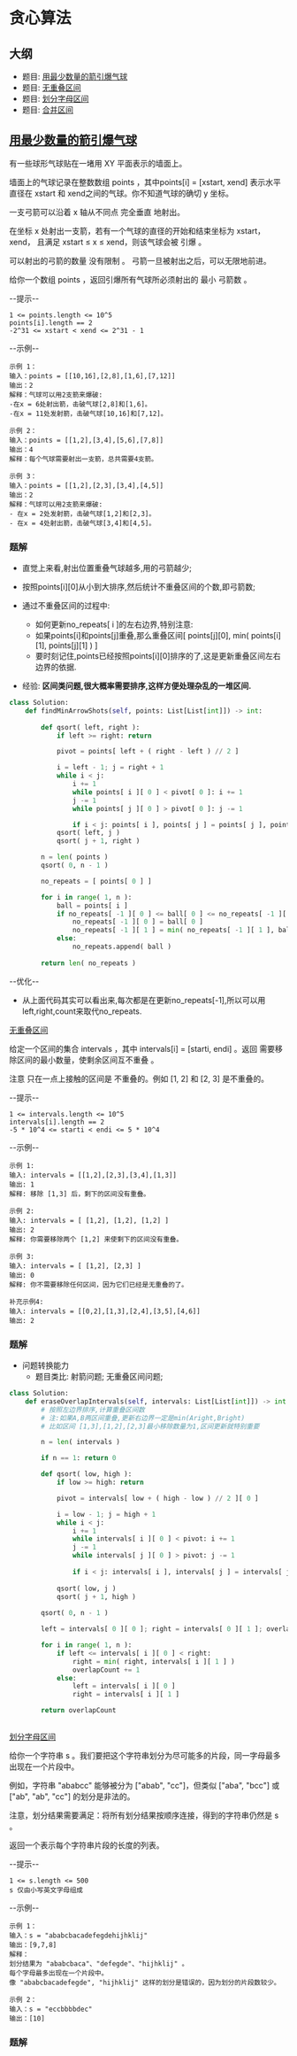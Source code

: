 # 贪心算法

## 大纲

- 题目: [用最少数量的箭引爆气球](https://leetcode.cn/problems/minimum-number-of-arrows-to-burst-balloons/description/)
- 题目: [无重叠区间](https://leetcode.cn/problems/non-overlapping-intervals/description/)
- 题目: [划分字母区间](https://leetcode.cn/problems/partition-labels/description/)
- 题目: [合并区间](https://leetcode.cn/problems/merge-intervals/description/)

## [用最少数量的箭引爆气球](https://leetcode.cn/problems/minimum-number-of-arrows-to-burst-balloons/description/)

有一些球形气球贴在一堵用 XY 平面表示的墙面上。

墙面上的气球记录在整数数组 points ，其中points[i] = [xstart, xend] 表示水平直径在 xstart 和 xend之间的气球。你不知道气球的确切 y 坐标。

一支弓箭可以沿着 x 轴从不同点 完全垂直 地射出。

在坐标 x 处射出一支箭，若有一个气球的直径的开始和结束坐标为 xstart，xend， 且满足  xstart ≤ x ≤ xend，则该气球会被 引爆 。

可以射出的弓箭的数量 没有限制 。 弓箭一旦被射出之后，可以无限地前进。

给你一个数组 points ，返回引爆所有气球所必须射出的 最小 弓箭数 。

--提示--
```
1 <= points.length <= 10^5
points[i].length == 2
-2^31 <= xstart < xend <= 2^31 - 1
```

--示例--
```
示例 1：
输入：points = [[10,16],[2,8],[1,6],[7,12]]
输出：2
解释：气球可以用2支箭来爆破:
-在x = 6处射出箭，击破气球[2,8]和[1,6]。
-在x = 11处发射箭，击破气球[10,16]和[7,12]。

示例 2：
输入：points = [[1,2],[3,4],[5,6],[7,8]]
输出：4
解释：每个气球需要射出一支箭，总共需要4支箭。

示例 3：
输入：points = [[1,2],[2,3],[3,4],[4,5]]
输出：2
解释：气球可以用2支箭来爆破:
- 在x = 2处发射箭，击破气球[1,2]和[2,3]。
- 在x = 4处射出箭，击破气球[3,4]和[4,5]。
```

### 题解

* 直觉上来看,射出位置重叠气球越多,用的弓箭越少;

* 按照points[i][0]从小到大排序,然后统计不重叠区间的个数,即弓箭数;
* 通过不重叠区间的过程中:
  * 如何更新no_repeats[ i ]的左右边界,特别注意:
  * 如果points[i]和points[j]重叠,那么重叠区间[ points[j][0], min( points[i][1], points[j][1] ) ]
  * 要时刻记住,points已经按照points[i][0]排序的了,这是更新重叠区间左右边界的依据.


* 经验: **区间类问题,很大概率需要排序,这样方便处理杂乱的一堆区间.**

```python
class Solution:
    def findMinArrowShots(self, points: List[List[int]]) -> int:
        
        def qsort( left, right ):
            if left >= right: return

            pivot = points[ left + ( right - left ) // 2 ]

            i = left - 1; j = right + 1
            while i < j:
                i += 1
                while points[ i ][ 0 ] < pivot[ 0 ]: i += 1
                j -= 1
                while points[ j ][ 0 ] > pivot[ 0 ]: j -= 1

                if i < j: points[ i ], points[ j ] = points[ j ], points[ i ]
            qsort( left, j )
            qsort( j + 1, right )

        n = len( points )
        qsort( 0, n - 1 )

        no_repeats = [ points[ 0 ] ]

        for i in range( 1, n ):
            ball = points[ i ]
            if no_repeats[ -1 ][ 0 ] <= ball[ 0 ] <= no_repeats[ -1 ][ 1 ]:
                no_repeats[ -1 ][ 0 ] = ball[ 0 ]
                no_repeats[ -1 ][ 1 ] = min( no_repeats[ -1 ][ 1 ], ball[ 1 ] )
            else:
                no_repeats.append( ball )
        
        return len( no_repeats )
```

--优化--
* 从上面代码其实可以看出来,每次都是在更新no_repeats[-1],所以可以用left,right,count来取代no_repeats.

[无重叠区间](https://leetcode.cn/problems/non-overlapping-intervals/description/)

给定一个区间的集合 intervals ，其中 intervals[i] = [starti, endi] 。返回 需要移除区间的最小数量，使剩余区间互不重叠 。

注意 只在一点上接触的区间是 不重叠的。例如 [1, 2] 和 [2, 3] 是不重叠的。

--提示--
```
1 <= intervals.length <= 10^5
intervals[i].length == 2
-5 * 10^4 <= starti < endi <= 5 * 10^4
```

--示例--
```
示例 1:
输入: intervals = [[1,2],[2,3],[3,4],[1,3]]
输出: 1
解释: 移除 [1,3] 后，剩下的区间没有重叠。

示例 2:
输入: intervals = [ [1,2], [1,2], [1,2] ]
输出: 2
解释: 你需要移除两个 [1,2] 来使剩下的区间没有重叠。

示例 3:
输入: intervals = [ [1,2], [2,3] ]
输出: 0
解释: 你不需要移除任何区间，因为它们已经是无重叠的了。

补充示例4:
输入: intervals = [[0,2],[1,3],[2,4],[3,5],[4,6]]
输出: 2
```

### 题解

* 问题转换能力
  * 题目类比: 射箭问题; 无重叠区间问题;

```python
class Solution:
    def eraseOverlapIntervals(self, intervals: List[List[int]]) -> int:
        # 按照左边界排序,计算重叠区间数
        # 注:如果A,B两区间重叠,更新右边界一定是min(Aright,Bright)
        # 比如区间 [1,3],[1,2],[2,3]最小移除数量为1,区间更新就特别重要

        n = len( intervals )

        if n == 1: return 0

        def qsort( low, high ):
            if low >= high: return

            pivot = intervals[ low + ( high - low ) // 2 ][ 0 ]

            i = low - 1; j = high + 1
            while i < j:
                i += 1
                while intervals[ i ][ 0 ] < pivot: i += 1
                j -= 1
                while intervals[ j ][ 0 ] > pivot: j -= 1
                
                if i < j: intervals[ i ], intervals[ j ] = intervals[ j ], intervals[ i ]
            
            qsort( low, j )
            qsort( j + 1, high )
        
        qsort( 0, n - 1 )

        left = intervals[ 0 ][ 0 ]; right = intervals[ 0 ][ 1 ]; overlapCount = 0

        for i in range( 1, n ):
            if left <= intervals[ i ][ 0 ] < right:
                right = min( right, intervals[ i ][ 1 ] )
                overlapCount += 1
            else:
                left = intervals[ i ][ 0 ]
                right = intervals[ i ][ 1 ]

        return overlapCount
        
```

[划分字母区间](https://leetcode.cn/problems/partition-labels/description/)

给你一个字符串 s 。我们要把这个字符串划分为尽可能多的片段，同一字母最多出现在一个片段中。

例如，字符串 "ababcc" 能够被分为 ["abab", "cc"]，但类似 ["aba", "bcc"] 或 ["ab", "ab", "cc"] 的划分是非法的。

注意，划分结果需要满足：将所有划分结果按顺序连接，得到的字符串仍然是 s 。

返回一个表示每个字符串片段的长度的列表。

--提示--
```
1 <= s.length <= 500
s 仅由小写英文字母组成
```

--示例--
```
示例 1：
输入：s = "ababcbacadefegdehijhklij"
输出：[9,7,8]
解释：
划分结果为 "ababcbaca"、"defegde"、"hijhklij" 。
每个字母最多出现在一个片段中。
像 "ababcbacadefegde", "hijhklij" 这样的划分是错误的，因为划分的片段数较少。 

示例 2：
输入：s = "eccbbbbdec"
输出：[10]
```

### 题解


```python
        
```